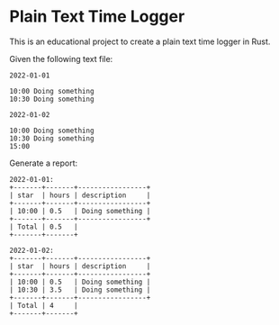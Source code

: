 Plain Text Time Logger
======================

This is an educational project to create a plain text time logger in Rust.

Given the following text file:

```
2022-01-01

10:00 Doing something
10:30 Doing something

2022-01-02

10:00 Doing something
10:30 Doing something
15:00
```

Generate a report:

```
2022-01-01:
+-------+-------+-----------------+
| star  | hours | description     |
+-------+-------+-----------------+
| 10:00 | 0.5   | Doing something |
+-------+-------+-----------------+
| Total | 0.5   |
+-------+-------+

2022-01-02:
+-------+-------+-----------------+
| star  | hours | description     |
+-------+-------+-----------------+
| 10:00 | 0.5   | Doing something |
| 10:30 | 3.5   | Doing something |
+-------+-------+-----------------+
| Total | 4     |
+-------+-------+
```
